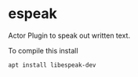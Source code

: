 # espeak

Actor Plugin to speak out written text.

To compile this install

```
apt install libespeak-dev
```
